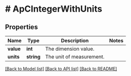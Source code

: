 # # ApCIntegerWithUnits

## Properties

Name | Type | Description | Notes
------------ | ------------- | ------------- | -------------
**value** | **int** | The dimension value. |
**units** | **string** | The unit of measurement. |

[[Back to Model list]](../../README.md#models) [[Back to API list]](../../README.md#endpoints) [[Back to README]](../../README.md)
